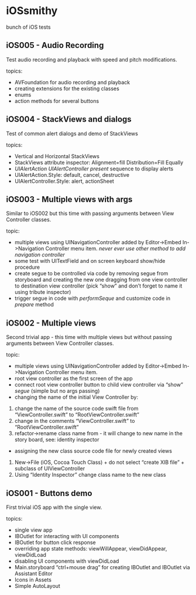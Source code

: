 # iOSsmithy
bunch of iOS tests

## iOS005 - Audio Recording

Test audio recording and playback with speed and pitch modifications. 

topics:
- AVFoundation for audio recording and playback
- creating extensions for the existing classes
- enums 
- action methods for several buttons

## iOS004 - StackViews and dialogs
Test of common alert dialogs and demo of StackViews

topics:
- Vertical and Horizontal StackViews
- StackViews attribute inspector: Alignment=fill Distribution=Fill Equally
- _UIAlertAction_ _UIAlertController_ _present_ sequence to display alerts
- UIAlertAction.Style: default, cancel, destructive
- UIAlertController.Style: alert, actionSheet


## iOS003 - Multiple views with args
Similar to iOS002 but this time with passing arguments between View Controller classes.

topic:
- multiple views using UINavigationController added by Editor->Embed In->Navigation Controller menu item. *never ever use other method to add navigation controller*
- some test with UITextField and on screen keyboard show/hide procedure
- create segue to be controlled via code by removing segue from storyboard and creating the new one dragging from one view controller to destination view controller (pick “show” and don’t forget to name it using tribute inspector)
- trigger segue in code with *performSeque* and customize code in *prepare* method

## iOS002 - Multiple views
Second trivial app - this time with multiple views but without passing arguments between View Controller classes.

topic:
- multiple views using UINavigationController added by Editor->Embed In->Navigation Controller menu item.
- root view controller as the first screen of the app
- connect root view controller button to child view controller via “show” _segue_ (simple but no args passing)
- changing the name of the initial View Controller by:
 1. change the name of the source code swift file from “ViewController.swift” to “RootViewController.swift”
 2. change in the comments “ViewController.swift” to “RootViewController.swift”
 3. refactor->rename class name from - it will change to new name in the story board, see: identity inspector
- assigning the new class source code file for newly created views
 1. New->File (iOS, Cocoa Touch Class) + do not select “create XIB file” + subclass of UIViewController
 2. Using “Identity Inspector” change class name to the new class

## iOS001 - Buttons demo
First trivial iOS app with the single view.

topics:
- single view app
- IBOutlet for interacting with UI components
- IBOutlet for button click response
- overriding app state methods: viewWillAppear, viewDidAppear, viewDidLoad
- disabling UI components with viewDidLoad
- Main.storyboard “ctrl+mouse drag” for creating IBOutlet and IBOutlet via Assistant Editor 
- Icons in Assets
- Simple AutoLayout

